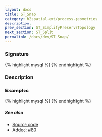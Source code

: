 ```yaml
---
layout: docs
title: ST_Snap
category: h2spatial-ext/process-geometries
description: 
prev_section: ST_SimplifyPreserveTopology
next_section: ST_Split
permalink: /docs/dev/ST_Snap/
---
```


### Signature

{% highlight mysql %}
{% endhighlight %}

### Description

### Examples

{% highlight mysql %}
{% endhighlight %}

##### See also

* <a href="https://github.com/irstv/H2GIS/blob/master/h2spatial-ext/src/main/java/org/h2gis/h2spatialext/function/spatial/processing/ST_Snap.java" target="_blank">Source code</a>
* Added: <a href="https://github.com/irstv/H2GIS/pull/80" target="_blank">#80</a>

